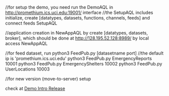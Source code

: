 //for setup the demo, you need run the DemoAQL in http://promethium.ics.uci.edu:19001/ interface
//the SetupAQL includes initialize, create [datatypes, datasets, functions, channels, feeds] and connect feeds
SetupAQL

//application creation in NewAppAQL by create [datatypes, datasets, broker], which should be done at http://128.195.52.128:8989/ by local access
NewAppAQL

//for feed dataset, run python3 FeedPub.py [datasetname port]
//the default ip is 'promethium.ics.uci.edu'
python3 FeedPub.py EmergencyReports 10001
python3 FeedPub.py EmergencyShelters 10002
python3 FeedPub.py UserLocations 10003

//for new version (move-to-server) setup

check at [Demo Intro Release](https://docs.google.com/presentation/d/1-YWiU1oMdhn8FQILJWuPUvcoeZ8KKOUn3QZ8iZ37SVI/edit?usp=sharing)
